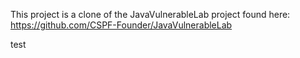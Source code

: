This project is a clone of the JavaVulnerableLab project found here:
https://github.com/CSPF-Founder/JavaVulnerableLab

test
